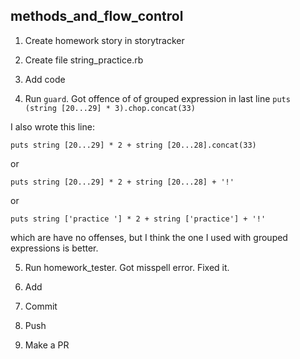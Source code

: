 methods_and_flow_control
---

1) Create homework story in storytracker

2) Create file string_practice.rb

3) Add code

4) Run ```guard```. Got offence of of grouped expression in last line ```puts (string [20...29] * 3).chop.concat(33)```

I also wrote this line:

```puts string [20...29] * 2 + string [20...28].concat(33)```

or

```puts string [20...29] * 2 + string [20...28] + '!'```

or

```puts string ['practice '] * 2 + string ['practice'] + '!'```

which are have no offenses, but I think the one I used with grouped expressions is better. 
 
5) Run homework_tester. Got misspell error. Fixed it.

6) Add

7) Commit

8) Push

9) Make a PR
